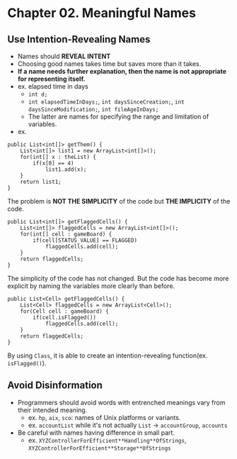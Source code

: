 # Chapter 02. Meaningful Names
## Use Intention-Revealing Names
- Names should **REVEAL INTENT**
- Choosing good names takes time but saves more than it takes.
- **If a name needs further explanation, then the name is not appropriate for representing itself.**
- ex. elapsed time in days
	- `int d;`
	- `int elapsedTimeInDays;`, `int daysSinceCreation;`, `int daysSinceModification;`, `int fileAgeInDays;`
	- The latter are names for specifying the range and limitation of variables.
- ex. 
```
public List<int[]> getThem() {
	List<int[]> list1 = new ArrayList<int[]>();
	for(int[] x : theList) {
		if(x[0] == 4)
			list1.add(x);
	}
	return list1;
}
```
The problem is **NOT THE SIMPLICITY** of the code but **THE IMPLICITY** of the code.
```
public List<int[]> getFlaggedCells() {
	List<int[]> flaggedCells = new ArrayList<int[]>();
	for(int[] cell : gameBoard) {
		if(cell[STATUS_VALUE] == FLAGGED)
			flaggedCells.add(cell);
	}
	return flaggedCells;
}
```
The simplicity of the code has not changed. But the code has become more explicit by naming the variables more clearly than before.
```
public List<Cell> getFlaggedCells() {
	List<Cell> flaggedCells = new ArrayList<Cell>();
	for(Cell cell : gameBoard) {
		if(cell.isFlagged())
			flaggedCells.add(cell);
	}
	return flaggedCells;
}
```
By using `Class`, it is able to create an intention-revealing function(ex. `isFlagged()`).

## Avoid Disinformation
- Programmers should avoid words with entrenched meanings vary from their intended meaning.
	- ex. `hp`, `aix`, `sco`: names of Unix platforms or variants.
	- ex. `accountList` while it's not actually `List` -> `accountGroup`, `accounts`
- Be careful with names having difference in small part.
	- ex. `XYZControllerForEfficient**Handling**OfStrings`, `XYZControllerForEfficient**Storage**OfStrings`
